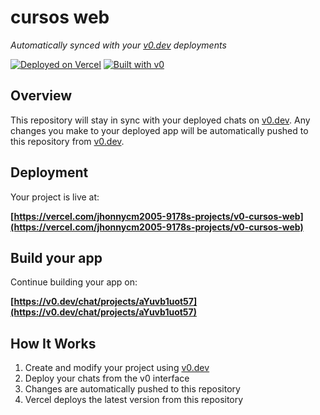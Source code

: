 # cursos web

*Automatically synced with your [v0.dev](https://v0.dev) deployments*

[![Deployed on Vercel](https://img.shields.io/badge/Deployed%20on-Vercel-black?style=for-the-badge&logo=vercel)](https://vercel.com/jhonnycm2005-9178s-projects/v0-cursos-web)
[![Built with v0](https://img.shields.io/badge/Built%20with-v0.dev-black?style=for-the-badge)](https://v0.dev/chat/projects/aYuvb1uot57)

## Overview

This repository will stay in sync with your deployed chats on [v0.dev](https://v0.dev).
Any changes you make to your deployed app will be automatically pushed to this repository from [v0.dev](https://v0.dev).

## Deployment

Your project is live at:

**[https://vercel.com/jhonnycm2005-9178s-projects/v0-cursos-web](https://vercel.com/jhonnycm2005-9178s-projects/v0-cursos-web)**

## Build your app

Continue building your app on:

**[https://v0.dev/chat/projects/aYuvb1uot57](https://v0.dev/chat/projects/aYuvb1uot57)**

## How It Works

1. Create and modify your project using [v0.dev](https://v0.dev)
2. Deploy your chats from the v0 interface
3. Changes are automatically pushed to this repository
4. Vercel deploys the latest version from this repository